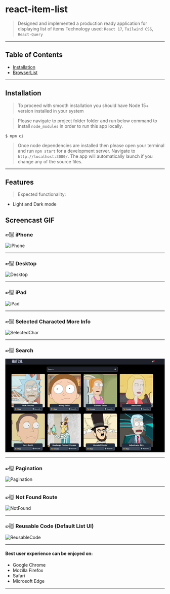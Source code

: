 # react-item-list

> Designed and implemented a production ready application for displaying list of items
> Technology used: `React 17`, `Tailwind CSS`, `React-Query`

---

## Table of Contents

- [Installation](#installation)
- [BrowserList](#browserlist)

---

## Installation

> To proceed with smooth installation you should have Node 15+ version installed in your system

> Please navigate to project folder folder and run below command to install `node_modules` in order to run this app locally.

```shell
$ npm ci
```

> Once node dependencies are installed then please open your terminal and run `npm start` for a development server.
> Navigate to `http://localhost:3000/`.
> The app will automatically launch if you change any of the source files.

---

## Features

> Expected functionality:

- Light and Dark mode

## Screencast GIF

### 👉🏼 iPhone

![iPhone](./gifs/01-iphone.gif)

---

### 👉🏼 Desktop

![Desktop](./gifs/02-desktop.gif)

---

### 👉🏼 iPad

![iPad](./gifs/03-ipad.gif)

---

### 👉🏼 Selected Characted More Info

![SelectedChar](./gifs/04-selectedCharInfo.gif)

---

### 👉🏼 Search

![Search](./gifs/05-search.gif)

---

### 👉🏼 Pagination

![Pagination](./gifs/06-pagination.gif)

---

### 👉🏼 Not Found Route

![NotFound](./gifs/07-not-found.gif)

---

### 👉🏼 Reusable Code (Default List UI)

![ReusableCode](./gifs/08-reusable-code.gif)

---

#### Best user experience can be enjoyed on:

- Google Chrome
- Mozilla Firefox
- Safari
- Microsoft Edge

---
